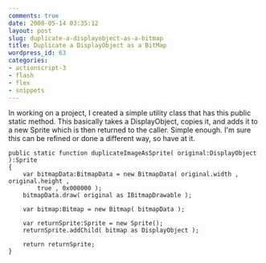 ```yaml
---
comments: true
date: 2008-05-14 03:35:12
layout: post
slug: duplicate-a-displayobject-as-a-bitmap
title: Duplicate a DisplayObject as a BitMap
wordpress_id: 63
categories:
- actionscript-3
- flash
- flex
- snippets
---
```


In working on a project, I created a simple utility class that has this public static method. This basically takes a DisplayObject, copies it, and adds it to a new Sprite which is then returned to the caller. Simple enough. I'm sure this can be refined or done a different way, so have at it.


    
    public static function duplicateImageAsSprite( original:DisplayObject ):Sprite 
    {
        var bitmapData:BitmapData = new BitmapData( original.width , original.height , 
            true , 0x000000 );
        bitmapData.draw( original as IBitmapDrawable );
    			
        var bitmap:Bitmap = new Bitmap( bitmapData );
    
        var returnSprite:Sprite = new Sprite();
        returnSprite.addChild( bitmap as DisplayObject );
    			
        return returnSprite;
    }
    
